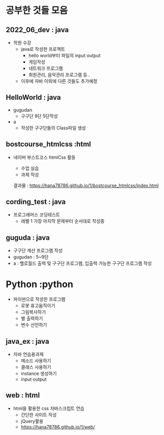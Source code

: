 # 공부한 것들 모음

## 2022_06_dev : java

- 학원 수강 
  - java로 작성한 프로젝트
    - hello world부터 파일의 input output
    - 게임작성
    - 네트워크 프로그램
    - 회원관리, 음악관리 프로그램 등..
  - 이후에 자바 이외에 다른 것들도 추가예정

## HelloWorld : java

- gugudan 
  - 구구단 9단 5단작성
- a
  - 작성한 구구단들의 Class파일 생성

## bostcourse_htmlcss :html

- 네이버 부스트코스 htmlCss 활동

  - 수업 실습
  - 과제 작성

  결과물 :   https://hana78786.github.io/1/bostcourse_htmlcss/index.html

## cording_test : java

- 프로그래머스 코딩테스트
  - 레벨 1 가장 마지막 문제부터 순서대로 작성중

## guguda : java

- 구구단 계산 프로그램 작성 
- gugudan : 5~9단
- a : 헬로월드 출력 및 구구단 프로그램, 입출력 가능한 구구단 프로그램 작성

# Python :python

- 파이썬으로 작성한 프로그램
  - 로봇 휴고움직이기
  - 그림복사하기
  - 별 출력하기
  - 변수 선언하기



## java_ex : java

- 자바 연습용과제
  - 메소드 사용하기
  - 클래스 사용하기
  - instance 생성하기
  - input output

## web : html

- html을 활용한 css 자바스크립트 연습
  - 간단한 사이트 작성
  - jQuery활용
  - https://hana78786.github.io/1/web/
